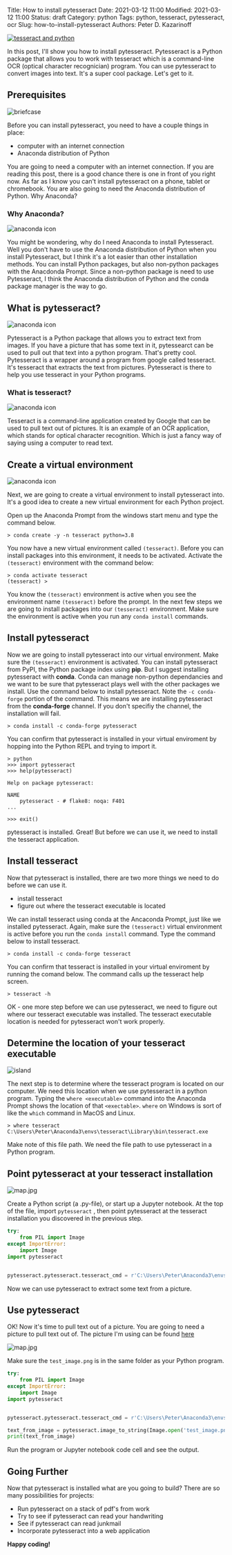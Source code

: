Title: How to install pytesseract
Date: 2021-03-12 11:00
Modified: 2021-03-12 11:00
Status: draft
Category: python
Tags: python, tesseract, pytesseract, ocr
Slug: how-to-install-pytesseract
Authors: Peter D. Kazarinoff

[![tesseract and python]({static}/posts/tesseract/images/tesseract_plus_python.png)]({filename}/posts/tesseract/how_to_install_pytesseract.md)

In this post, I'll show you how to install pytesseract. Pytesseract is a Python package that allows you to work with tesseract which is a command-line OCR (optical character recognician) program. You can use pytesseract to convert images into text. It's a super cool package. Let's get to it.

## Prerequisites

![briefcase]({static}/posts/tesseract/images/briefcase.jpg)

Before you can install pytesseract, you need to have a couple things in place:

 * computer with an internet connection
 * Anaconda distribution of Python

You are going to need a computer with an internet connection. If you are reading this post, there is a good chance there is one in front of you right now. As far as I know you can't install pytesseract on a phone, tablet or chromebook. You are also going to need the Anaconda distribution of Python. Why Anaconda?

### Why Anaconda?

![anaconda icon]({static}/posts/tesseract/images/anaconda_icon.png)

You might be wondering, why do I need Anaconda to install Pytesseract. Well you don't have to use the Anaconda distribution of Python when you install Pytesseract, but I think it's a lot easier than other installation methods. You can install Python packages, but also non-python packages with the Anacdonda Prompt. Since a non-python package is need to use Pytesseract, I think the Anaconda distribution of Python and the conda package manager is the way to go.

## What is pytesseract?

![anaconda icon]({static}/posts/tesseract/images/pytesseract_at_pypi.png)

Pytesseract is a Python package that allows you to extract text from images. If you have a picture that has some text in it, pytessearct can be used to pull out that text into a python program. That's pretty cool. Pytesseract is a wrapper around a program from google called tesseract. It's tesseract that extracts the text from pictures. Pytesseract is there to help you use tesseract in your Python programs.

### What is tesseract?

![anaconda icon]({static}/posts/tesseract/images/tesseract_icon.png)

Tesseract is a command-line application created by Google that can be used to pull text out of pictures. It is an example of an OCR application, which stands for optical character recognition. Which is just a fancy way of saying using a computer to read text.

## Create a virtual environment

![anaconda icon]({static}/posts/tesseract/images/container_ships.png)

Next, we are going to create a virtual environment to install pytesseract into. It's a good idea to create a new virtual environment for each Python project.

Open up the Anaconda Prompt from the windows start menu and type the command below.

```text
> conda create -y -n tesseract python=3.8
```

You now have a new virtual environment called ```(tesseract)```. Before you can install packages into this environment, it needs to be activated. Activate the ```(tesseract)``` environment with the command below:

```text
> conda activate tesseract
(tesseract) >
```

You know the ```(tesseract)``` environment is active when you see the environment name ```(tesseract)``` before the prompt. In the next few steps we are going to install packages into our ```(tesseract)``` environment. Make sure the environment is active when you run any ```conda install``` commands.

## Install pytesseract

Now we are going to install pytesseract into our virtual environment. Make sure the ```(tesseract)``` environment is activated. You can install pytesseract from PyPI, the Python package index using **pip**. But I suggest installing pytesseract with **conda**. Conda can manage non-python dependancies and we want to be sure that pytesseract plays well with the other packages we install. Use the command below to install pytesseract. Note the ```-c conda-forge``` portion of the command. This means we are installing pytesseract from the **conda-forge** channel. If you don't specifiy the channel, the installation will fail.

```text
> conda install -c conda-forge pytesseract
```

You can confirm that pytesseract is installed in your virtual enviroment by hopping into the Python REPL and trying to import it.

```text
> python
>>> import pytesseract
>>> help(pytesseract)

Help on package pytesseract:

NAME
    pytesseract - # flake8: noqa: F401
...

>>> exit()
```

pytesseract is installed. Great! But before we can use it, we need to install the tesseract application.

## Install tesseract

Now that pytesseract is installed, there are two more things we need to do before we can use it.

 * install tesseract
 * figure out where the tesseract executable is located

We can install tesseract using conda at the Ancaconda Prompt, just like we installed pytesseract. Again, make sure the ```(tesseract)``` virtual environment is active before you run the ```conda install``` command. Type the command below to install tesseract.

```text
> conda install -c conda-forge tesseract
```

You can confirm that tesseract is installed in your virtual enviroment by running the comand below. The command calls up the tesseract help screen.

```text
> tesseract -h
```

OK - one more step before we can use pytesseract, we need to figure out where our tesseract executable was installed. The tesseract executable location is needed for pytesseract won't work properly.

## Determine the location of your tesseract executable

![island]({static}/posts/tesseract/images/island.png)

The next step is to determine where the tesseract program is located on our computer. We need this location when we use pytesseract in a python program. Typing the ```where <executable>``` command into the Anaconda Prompt shows the location of that ```<exectable>```. ```where``` on Windows is sort of like the ```which``` command in MacOS and Linux.

```text
> where tesseract
C:\Users\Peter\Anaconda3\envs\tesseract\Library\bin\tesseract.exe
```

Make note of this file path. We need the file path to use pytesseract in a Python program.

## Point pytesseract at your tesseract installation

![map.jpg]({static}/posts/tesseract/images/map.jpg)

Create a Python script (a .py-file), or start up a Jupyter notebook. At the top of the file, import ```pytesseract``` , then point pytesseract at the tesseract installation you discovered in the previous step.

```python
try:
    from PIL import Image
except ImportError:
    import Image
import pytesseract


pytesseract.pytesseract.tesseract_cmd = r'C:\Users\Peter\Anaconda3\envs\tesseract\Library\bin\tesseract.exe'

```

Now we can use pytesseract to extract some text from a picture.

## Use pytesseract

OK! Now it's time to pull text out of a picture. You are going to need a picture to pull text out of. The picture I'm using can be found [here](https://github.com/ProfessorKazarinoff/staticsite/blob/master/content/posts/tesseract/images/tesseract_plus_python.png)

![map.jpg]({static}/posts/tesseract/images/test_image.png)

Make sure the ```test_image.png``` is in the same folder as your Python program.

```python
try:
    from PIL import Image
except ImportError:
    import Image
import pytesseract


pytesseract.pytesseract.tesseract_cmd = r'C:\Users\Peter\Anaconda3\envs\tesseract\Library\bin\tesseract.exe'

text_from_image = pytesseract.image_to_string(Image.open('test_image.png'))
print(text_from_image)
```

Run the program or Jupyter notebook code cell and see the output.

## Going Further

Now that pytesseract is installed what are you going to build? There are so many possibilities for projects:

 * Run pytesseract on a stack of pdf's from work
 * Try to see if pytesseract can read your handwriting
 * See if pytesseract can read junkmail
 * Incorporate pytesseract into a web application

**Happy coding!**
